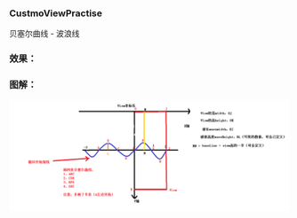 ### CustmoViewPractise
贝塞尔曲线 - 波浪线

### 效果：


### 图解：

 ![image](https://github.com/sunnnydaydev/CustmoViewPractise/raw/master/picture/WaveView.png)




